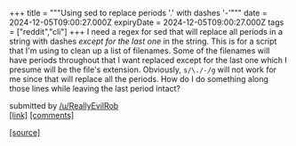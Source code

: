 +++
title = """Using sed to replace periods '.' with dashes '-'"""
date = 2024-12-05T09:00:27.000Z
expiryDate = 2024-12-05T09:00:27.000Z
tags = ["reddit","cli"]
+++
I need a regex for sed that will replace all periods in a string with dashes _except for the last one_ in the string. This is for a script that I'm using to clean up a list of filenames. Some of the filenames will have periods throughout that I want replaced except for the last one which I presume will be the file's extension. Obviously, `s/\./-/g` will not work for me since that will replace all the periods. How do I do something along those lines while leaving the last period intact?

submitted by [/u/ReallyEvilRob](https://www.reddit.com/user/ReallyEvilRob)  
[\[link\]](https://www.reddit.com/r/commandline/comments/1h7509h/using_sed_to_replace_periods_with_dashes/) [\[comments\]](https://www.reddit.com/r/commandline/comments/1h7509h/using_sed_to_replace_periods_with_dashes/)

[[source]](https://www.reddit.com/r/commandline/comments/1h7509h/using_sed_to_replace_periods_with_dashes/)
